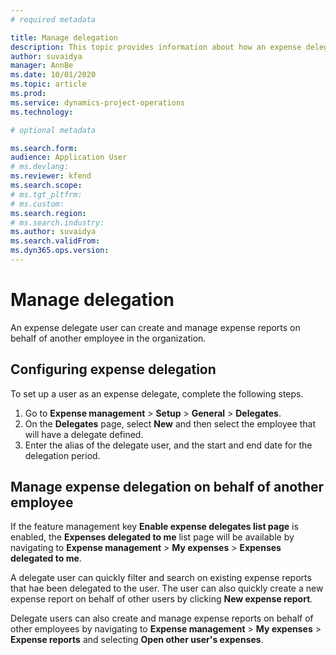 ```yaml
---
# required metadata

title: Manage delegation
description: This topic provides information about how an expense delegate user can create and manage expense reports on behalf of another employee in the organization.
author: suvaidya
manager: AnnBe
ms.date: 10/01/2020
ms.topic: article
ms.prod: 
ms.service: dynamics-project-operations
ms.technology: 

# optional metadata

ms.search.form: 
audience: Application User
# ms.devlang: 
ms.reviewer: kfend
ms.search.scope: 
# ms.tgt_pltfrm: 
# ms.custom: 
ms.search.region: 
# ms.search.industry: 
ms.author: suvaidya
ms.search.validFrom: 
ms.dyn365.ops.version: 
---
```


# Manage delegation
An expense delegate user can create and manage expense reports on behalf of another employee in the organization.

## Configuring expense delegation

To set up a user as an expense delegate, complete the following steps. 
1. Go to **Expense management** > **Setup** > **General** > **Delegates**. 
2. On the **Delegates** page, select **New** and then select the employee that will have a delegate defined. 
3. Enter the alias of the delegate user, and the start and end date for the delegation period.

## Manage expense delegation on behalf of another employee

If the feature management key **Enable expense delegates list page** is enabled, the **Expenses delegated to me** list page will be available by navigating to **Expense management** > **My expenses** > **Expenses delegated to me**.

A delegate user can quickly filter and search on existing expense reports that hae been delegated to the user. The user can also quickly create a new expense report on behalf of other users by clicking **New expense report**.

Delegate users can also create and manage expense reports on behalf of other employees by navigating to **Expense management** > **My expenses** > **Expense reports** and selecting **Open other user's expenses**.
